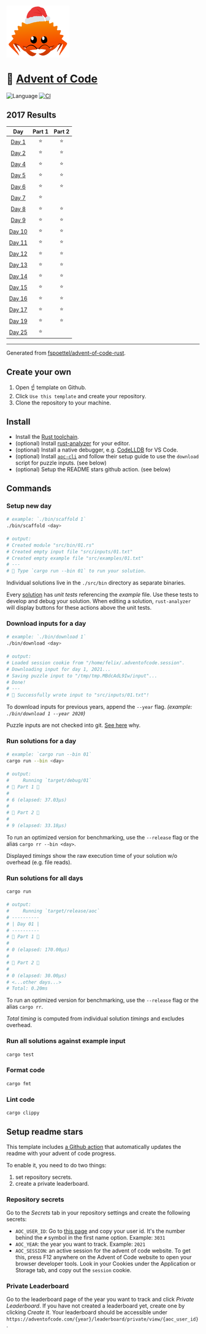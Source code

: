 <img src="./.assets/christmas_ferris.png" width="164" align="center">

# 🎄 [Advent of Code](https://adventofcode.com/)

![Language](https://badgen.net/badge/Language/Rust/orange)
[![CI](https://github.com/fspoettel/advent-of-code-rust/actions/workflows/ci.yml/badge.svg)](https://github.com/fspoettel/advent-of-code-rust/actions/workflows/ci.yml)

<!--- advent_readme_stars table --->
## 2017 Results

| Day | Part 1 | Part 2 |
| :---: | :---: | :---: |
| [Day 1](https://adventofcode.com/2017/day/1) | ⭐ | ⭐ |
| [Day 2](https://adventofcode.com/2017/day/2) | ⭐ | ⭐ |
| [Day 4](https://adventofcode.com/2017/day/4) | ⭐ | ⭐ |
| [Day 5](https://adventofcode.com/2017/day/5) | ⭐ | ⭐ |
| [Day 6](https://adventofcode.com/2017/day/6) | ⭐ | ⭐ |
| [Day 7](https://adventofcode.com/2017/day/7) | ⭐ |   |
| [Day 8](https://adventofcode.com/2017/day/8) | ⭐ | ⭐ |
| [Day 9](https://adventofcode.com/2017/day/9) | ⭐ | ⭐ |
| [Day 10](https://adventofcode.com/2017/day/10) | ⭐ | ⭐ |
| [Day 11](https://adventofcode.com/2017/day/11) | ⭐ | ⭐ |
| [Day 12](https://adventofcode.com/2017/day/12) | ⭐ | ⭐ |
| [Day 13](https://adventofcode.com/2017/day/13) | ⭐ | ⭐ |
| [Day 14](https://adventofcode.com/2017/day/14) | ⭐ | ⭐ |
| [Day 15](https://adventofcode.com/2017/day/15) | ⭐ | ⭐ |
| [Day 16](https://adventofcode.com/2017/day/16) | ⭐ | ⭐ |
| [Day 17](https://adventofcode.com/2017/day/17) | ⭐ | ⭐ |
| [Day 19](https://adventofcode.com/2017/day/19) | ⭐ | ⭐ |
| [Day 25](https://adventofcode.com/2017/day/25) | ⭐ |   |
<!--- advent_readme_stars table --->

---

Generated from [fspoettel/advent-of-code-rust](https://github.com/fspoettel/advent-of-code-rust).

## Create your own

 1. Open ☝️ template on Github.
 2. Click `Use this template` and create your repository.
 3. Clone the repository to your machine.

## Install

* Install the [Rust toolchain](https://www.rust-lang.org/tools/install).
* (optional) Install [rust-analyzer](https://rust-analyzer.github.io/manual.html) for your editor.
* (optional) Install a native debugger, e.g. [CodeLLDB](https://marketplace.visualstudio.com/items?itemName=vadimcn.vscode-lldb) for VS Code.
* (optional) Install [`aoc-cli`](https://github.com/scarvalhojr/aoc-cli/) and follow their setup guide to use the `download` script for puzzle inputs. (see below)
* (optional) Setup the README stars github action. (see below)

## Commands

### Setup new day

```sh
# example: `./bin/scaffold 1`
./bin/scaffold <day>

# output:
# Created module "src/bin/01.rs"
# Created empty input file "src/inputs/01.txt"
# Created empty example file "src/examples/01.txt"
# ---
# 🎄 Type `cargo run --bin 01` to run your solution.
```

Individual solutions live in the `./src/bin` directory as separate binaries.

Every [solution](https://git.io/JyXa8) has _unit tests_ referencing the _example_ file. Use these tests to develop and debug your solution. When editing a solution, `rust-analyzer` will display buttons for these actions above the unit tests.

### Download inputs for a day

```sh
# example: `./bin/download 1`
./bin/download <day>

# output:
# Loaded session cookie from "/home/felix/.adventofcode.session".
# Downloading input for day 1, 2021...
# Saving puzzle input to "/tmp/tmp.MBdcAdL9Iw/input"...
# Done!
# ---
# 🎄 Successfully wrote input to "src/inputs/01.txt"!
```

To download inputs for previous years, append the `--year` flag. _(example: `./bin/download 1 --year 2020`)_

Puzzle inputs are not checked into git. [See here](https://old.reddit.com/r/adventofcode/comments/k99rod/sharing_input_data_were_we_requested_not_to/gf2ukkf/?context=3) why.

### Run solutions for a day

```sh
# example: `cargo run --bin 01`
cargo run --bin <day>

# output:
#     Running `target/debug/01`
# 🎄 Part 1 🎄
#
# 6 (elapsed: 37.03µs)
#
# 🎄 Part 2 🎄
#
# 9 (elapsed: 33.18µs)
```

To run an optimized version for benchmarking, use the `--release` flag or the alias `cargo rr --bin <day>`.

Displayed _timings_ show the raw execution time of your solution w/o overhead (e.g. file reads).

### Run solutions for all days

```sh
cargo run

# output:
#     Running `target/release/aoc`
# ----------
# | Day 01 |
# ----------
# 🎄 Part 1 🎄
#
# 0 (elapsed: 170.00µs)
#
# 🎄 Part 2 🎄
#
# 0 (elapsed: 30.00µs)
# <...other days...>
# Total: 0.20ms
```

To run an optimized version for benchmarking, use the `--release` flag or the alias `cargo rr`.

_Total timing_ is computed from individual solution _timings_ and excludes overhead.

### Run all solutions against example input

```sh
cargo test
```

### Format code

```sh
cargo fmt
```

### Lint code

```sh
cargo clippy
```

## Setup readme stars

This template includes [a Github action](https://github.com/k2bd/advent-readme-stars) that automatically updates the readme with your advent of code progress.

To enable it, you need to do two things:

 1. set repository secrets.
 2. create a private leaderboard.

### Repository secrets

Go to the _Secrets_ tab in your repository settings and create the following secrets:

* `AOC_USER_ID`: Go to [this page](https://adventofcode.com/settings) and copy your user id. It's the number behind the `#` symbol in the first name option. Example: `3031`
* `AOC_YEAR`: the year you want to track. Example: `2021`
* `AOC_SESSION`: an active session for the advent of code website. To get this, press F12 anywhere on the Advent of Code website to open your browser developer tools. Look in your Cookies under the Application or Storage tab, and copy out the `session` cookie.

### Private Leaderboard

Go to the leaderboard page of the year you want to track and click _Private Leaderboard_. If you have not created a leaderboard yet, create one by clicking _Create It_. Your leaderboard should be accessible under `https://adventofcode.com/{year}/leaderboard/private/view/{aoc_user_id}`.
